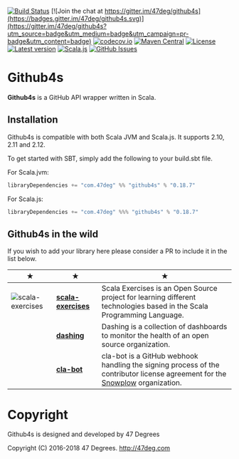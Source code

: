 
[comment]: # (Start Badges)

[![Build Status](https://travis-ci.org/47deg/github4s.svg?branch=master)](https://travis-ci.org/47deg/github4s) [![Join the chat at https://gitter.im/47deg/github4s](https://badges.gitter.im/47deg/github4s.svg)](https://gitter.im/47deg/github4s?utm_source=badge&utm_medium=badge&utm_campaign=pr-badge&utm_content=badge) [![codecov.io](http://codecov.io/github/47deg/github4s/coverage.svg?branch=master)](http://codecov.io/github/47deg/github4s?branch=master) [![Maven Central](https://img.shields.io/badge/maven%20central-0.18.7-green.svg)](https://oss.sonatype.org/#nexus-search;gav~com.47deg~github4s*) [![License](https://img.shields.io/badge/license-Apache%202-blue.svg)](https://raw.githubusercontent.com/47deg/github4s/master/LICENSE) [![Latest version](https://img.shields.io/badge/github4s-0.18.7-green.svg)](https://index.scala-lang.org/47deg/github4s) [![Scala.js](http://scala-js.org/assets/badges/scalajs-1.0.0-M1.svg)](http://scala-js.org) [![GitHub Issues](https://img.shields.io/github/issues/47deg/github4s.svg)](https://github.com/47deg/github4s/issues)

[comment]: # (End Badges)

Github4s
=============

**Github4s** is a GitHub API wrapper written in Scala.

## Installation

Github4s is compatible with both Scala JVM and Scala.js. It supports 2.10, 2.11 and 2.12.

To get started with SBT, simply add the following to your build.sbt file.

For Scala.jvm:

[comment]: # (Start Replace)

```scala
libraryDependencies += "com.47deg" %% "github4s" % "0.18.7"
```

[comment]: # (End Replace)

For Scala.js:

[comment]: # (Start Replace)

```scala
libraryDependencies += "com.47deg" %%% "github4s" % "0.18.7"
```

[comment]: # (End Replace)

## Github4s in the wild

If you wish to add your library here please consider a PR to include it in the list below.

★ | ★ | ★
--- | --- | ---
![scala-exercises](https://www.scala-exercises.org/assets/images/navbar_brand.svg) | [**scala-exercises**](https://www.scala-exercises.org/) | Scala Exercises is an Open Source project for learning different technologies based in the Scala Programming Language.
| | [**dashing**](https://github.com/benfradet/dashing) | Dashing is a collection of dashboards to monitor the health of an open source organization.
| | [**cla-bot**](https://github.com/snowplow-incubator/cla-bot) | cla-bot is a GitHub webhook handling the signing process of the contributor license agreement for the [Snowplow](https://github.com/snowplow/) organization.

[comment]: # (Start Copyright)
# Copyright

Github4s is designed and developed by 47 Degrees

Copyright (C) 2016-2018 47 Degrees. <http://47deg.com>

[comment]: # (End Copyright)